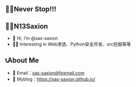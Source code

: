 ## 🐱‍🏍Never Stop!!!
## 🦸‍♂️N13Saxion
- 👋 Hi, I’m @sas-saxion
- 🐱‍👓 Interesting in  Web渗透、Python安全开发、src挖掘等等
## 📞About Me
- 📧 Email：sas-saxion@foxmail.com
- 📝 Myblog：https://sas-saxion.github.io/
